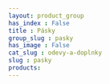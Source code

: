 ```yaml
---
layout: product_group
has_index : False
title : Pásky
group_slug : pasky
has_image : False
cat_slug : odevy-a-doplnky
slug : pasky
products:
---
```


